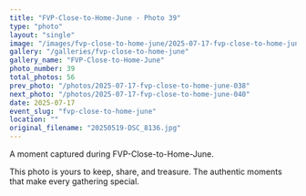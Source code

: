 ```yaml
---
title: "FVP-Close-to-Home-June - Photo 39"
type: "photo"
layout: "single"
image: "/images/fvp-close-to-home-june/2025-07-17-fvp-close-to-home-june-039.jpg"
gallery: "/galleries/fvp-close-to-home-june"
gallery_name: "FVP-Close-to-Home-June"
photo_number: 39
total_photos: 56
prev_photo: "/photos/2025-07-17-fvp-close-to-home-june-038"
next_photo: "/photos/2025-07-17-fvp-close-to-home-june-040"
date: 2025-07-17
event_slug: "fvp-close-to-home-june"
location: ""
original_filename: "20250519-DSC_8136.jpg"
---
```


A moment captured during FVP-Close-to-Home-June.

This photo is yours to keep, share, and treasure. The authentic moments that make every gathering special.
